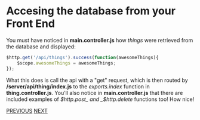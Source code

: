 # Accesing the database from your Front End

You must have noticed in **main.controller.js** how _things_ were retrieved from the database and displayed:

```javascript
$http.get('/api/things').success(function(awesomeThings){  
    $scope.awesomeThings = awesomeThings;  
});
```

What this does is call the api with a "get" request, which is then routed by **/server/api/thing/index.js** to the _exports.index_ function in **thing.controller.js**. You'll also notice in **main.controller.js** that there are included examples of _$http.post_ and _$http.delete_ functions too! How nice!

[PREVIOUS](Fixing-Exports-Update) [NEXT](Angular-Seed-Data)
